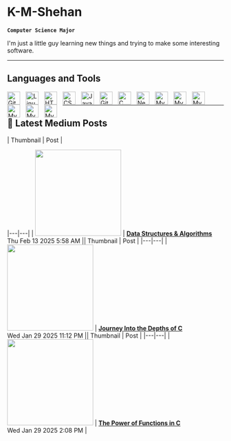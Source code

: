 # K-M-Shehan

**`Computer Science Major`**

I'm just a little guy learning new things and trying to make some interesting software.

---

## Languages and Tools

<img align="left" alt="Git" width="30px" style="padding-right:10px;" src="https://cdn.jsdelivr.net/gh/devicons/devicon/icons/git/git-original.svg" />
<img align="left" alt="Linux" width="30px" style="padding-right:10px;" src="https://cdn.jsdelivr.net/gh/devicons/devicon/icons/linux/linux-original.svg" />
<img align="left" alt="HTML" width="30px" style="padding-right:10px;" src="https://cdn.jsdelivr.net/gh/devicons/devicon/icons/html5/html5-plain.svg" />
<img align="left" alt="CSS" width="30px" style="padding-right:10px;" src="https://cdn.jsdelivr.net/gh/devicons/devicon/icons/css3/css3-plain.svg" />
<img align="left" alt="JavaScript" width="30px" style="padding-right:10px;" src="https://cdn.jsdelivr.net/gh/devicons/devicon/icons/javascript/javascript-plain.svg" />
<img align="left" alt="GitHub" width="30px" style="padding-right:10px;" src="https://cdn.jsdelivr.net/gh/devicons/devicon/icons/github/github-original.svg" />
<img align="left" alt="C" width="30px" style="padding-right:10px;" src="https://cdn.jsdelivr.net/gh/devicons/devicon@latest/icons/c/c-original.svg" />
<img align="left" alt="Neovim" width="30px" style="padding-right:10px;" src="https://cdn.jsdelivr.net/gh/devicons/devicon@latest/icons/neovim/neovim-original.svg" />
<img align="left" alt="MySQL" width="30px" style="padding-right:10px;" src="https://cdn.jsdelivr.net/gh/devicons/devicon@latest/icons/mysql/mysql-original.svg" />
<img align="left" alt="MySQL" width="30px" style="padding-right:10px;" src="https://cdn.jsdelivr.net/gh/devicons/devicon@latest/icons/r/r-plain.svg" />
<img align="left" alt="MySQL" width="30px" style="padding-right:10px;" src="https://cdn.jsdelivr.net/gh/devicons/devicon@latest/icons/bash/bash-original.svg" /> 
<img align="left" alt="MySQL" width="30px" style="padding-right:10px;" src="https://cdn.jsdelivr.net/gh/devicons/devicon@latest/icons/debian/debian-original.svg" /> 
<img align="left" alt="MySQL" width="30px" style="padding-right:10px;" src="https://cdn.jsdelivr.net/gh/devicons/devicon@latest/icons/dreamweaver/dreamweaver-plain.svg" /> 
<img align="left" alt="MySQL" width="30px" style="padding-right:10px;" src="https://cdn.jsdelivr.net/gh/devicons/devicon@latest/icons/java/java-original.svg" /> 

<br>

---

## 📝 Latest Medium Posts  
<!-- BLOG-POST-LIST:START -->| Thumbnail | Post |
|---|---|
| <a href="https://medium.com/@supremestrawhat/data-structures-algorithms-f12ae36423e7?source=rss-498b7a28772b------2"><img src="$thumbnail" width="200px"></a> | **[Data Structures &amp; Algorithms](https://medium.com/@supremestrawhat/data-structures-algorithms-f12ae36423e7?source=rss-498b7a28772b------2)** <br> Thu Feb 13 2025 5:58 AM || Thumbnail | Post |
|---|---|
| <a href="https://medium.com/@supremestrawhat/journey-into-the-depths-of-c-c571c1c1232b?source=rss-498b7a28772b------2"><img src="$thumbnail" width="200px"></a> | **[Journey Into the Depths of C](https://medium.com/@supremestrawhat/journey-into-the-depths-of-c-c571c1c1232b?source=rss-498b7a28772b------2)** <br> Wed Jan 29 2025 11:12 PM || Thumbnail | Post |
|---|---|
| <a href="https://medium.com/@supremestrawhat/the-power-of-functions-in-c-a722ea62ca04?source=rss-498b7a28772b------2"><img src="$thumbnail" width="200px"></a> | **[The Power of Functions in C](https://medium.com/@supremestrawhat/the-power-of-functions-in-c-a722ea62ca04?source=rss-498b7a28772b------2)** <br> Wed Jan 29 2025 2:08 PM |<!-- BLOG-POST-LIST:END -->
                              
<!--
**K-M-Shehan/K-M-Shehan** is a ✨ _special_ ✨ repository because its `README.md` (this file) appears on your GitHub profile.

Here are some ideas to get you started:

- 🔭 I’m currently working on ...
- 🌱 I’m currently learning ...
- 👯 I’m looking to collaborate on ...
- 🤔 I’m looking for help with ...
- 💬 Ask me about ...
- 📫 How to reach me: ...
- 😄 Pronouns: ...
- ⚡ Fun fact: ...
-->
